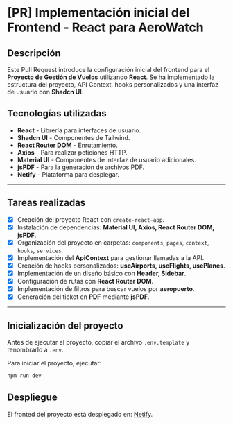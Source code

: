 # [PR] Implementación inicial del Frontend - React para AeroWatch

## Descripción

Este Pull Request introduce la configuración inicial del frontend para el **Proyecto de Gestión de Vuelos** utilizando **React**. Se ha implementado la estructura del proyecto, API Context, hooks personalizados y una interfaz de usuario con **Shadcn UI**.

## Tecnologías utilizadas

- **React** - Librería para interfaces de usuario.
- **Shadcn UI** - Componentes de Tailwind.
- **React Router DOM** - Enrutamiento.
- **Axios** - Para realizar peticiones HTTP.
- **Material UI** - Componentes de interfaz de usuario adicionales.
- **jsPDF** - Para la generación de archivos PDF.
- **Netify** - Plataforma para desplegar.

---

## Tareas realizadas

- [x] Creación del proyecto React con `create-react-app`.
- [x] Instalación de dependencias: **Material UI, Axios, React Router DOM, jsPDF**.
- [x] Organización del proyecto en carpetas: `components`, `pages`, `context`, `hooks`, `services`.
- [x] Implementación del **ApiContext** para gestionar llamadas a la API.
- [x] Creación de hooks personalizados: **useAirports, useFlights, usePlanes**.
- [x] Implementación de un diseño básico con **Header, Sidebar**.
- [x] Configuración de rutas con **React Router DOM**.
- [x] Implementación de filtros para buscar vuelos por **aeropuerto**.
- [x] Generación del ticket en **PDF** mediante **jsPDF**.

---

## Inicialización del proyecto

Antes de ejecutar el proyecto, copiar el archivo `.env.template` y renombrarlo a `.env`.

Para iniciar el proyecto, ejecutar:

```bash
npm run dev
```

## Despliegue

El fronted del proyecto está desplegado en: [Netify](https://aerowatch-cifo.netlify.app/).
